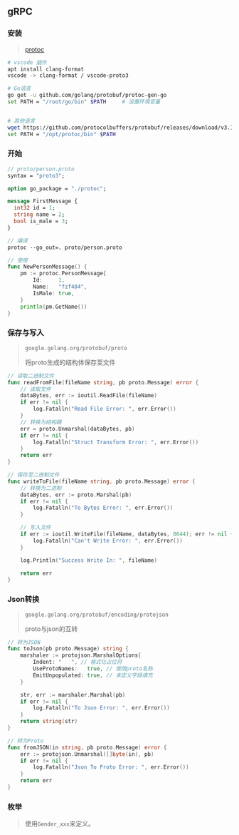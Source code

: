 <!-- 
title: 10-Proto入门
sort: 
--> 

## gRPC

### 安装

> [protoc](https://github.com/protocolbuffers/protobuf)

```bash
# vscode 插件
apt install clang-format
vscode -> clang-format / vscode-proto3

# Go语言
go get -u github.com/golang/protobuf/protoc-gen-go
set PATH = "/root/go/bin" $PATH		# 设置环境变量


# 其他语言
wget https://github.com/protocolbuffers/protobuf/releases/download/v3.17.3/protoc-3.17.3-linux-x86_64.zip
set PATH = "/opt/protoc/bin" $PATH
```

### 开始

```protobuf
// proto/person.proto
syntax = "proto3";

option go_package = "./protoc";

message FirstMessage {
  int32 id = 1;
  string name = 2;
  bool is_male = 3;
}

// 编译
protoc --go_out=. proto/person.proto
```

```go
// 使用
func NewPersonMessage() {
	pm := protoc.PersonMessage{
		Id:     1,
		Name:   "fzf404",
		IsMale: true,
	}
	println(pm.GetName())
}
```

### 保存与写入

> `google.golang.org/protobuf/proto`
>
> 将proto生成的结构体保存至文件

```go
// 读取二进制文件
func readFromFile(fileName string, pb proto.Message) error {
	// 读取文件
	dataBytes, err := ioutil.ReadFile(fileName)
	if err != nil {
		log.Fatalln("Read File Error: ", err.Error())
	}
	// 转换为结构踢
	err = proto.Unmarshal(dataBytes, pb)
	if err != nil {
		log.Fatalln("Struct Transform Error: ", err.Error())
	}
	return err
}

// 保存至二进制文件
func writeToFile(fileName string, pb proto.Message) error {
	// 转换为二进制
	dataBytes, err := proto.Marshal(pb)
	if err != nil {
		log.Fatalln("To Bytes Error: ", err.Error())
	}

	// 写入文件
	if err := ioutil.WriteFile(fileName, dataBytes, 0644); err != nil {
		log.Fatalln("Can't Write Error: ", err.Error())
	}

	log.Println("Success Write In: ", fileName)

	return err
}
```

### Json转换

> `google.golang.org/protobuf/encoding/protojson`
>
> proto与json的互转

```go
// 转为JSON
func toJson(pb proto.Message) string {
	marshaler := protojson.MarshalOptions{
		Indent: "	", // 格式化占位符
		UseProtoNames:   true, // 使用proto名称
		EmitUnpopulated: true, // 未定义字段填充
	}

	str, err := marshaler.Marshal(pb)
	if err != nil {
		log.Fatalln("To Json Error: ", err.Error())
	}
	return string(str)
}

// 转为Proto
func fromJSON(in string, pb proto.Message) error {
	err := protojson.Unmarshal([]byte(in), pb)
	if err != nil {
		log.Fatalln("Json To Proto Error: ", err.Error())
	}
	return err
}
```

### 枚举

> 使用`Gender_xxx`来定义。
